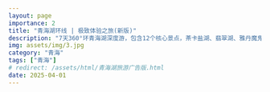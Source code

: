```yaml
---
layout: page  
importance: 2
title: "青海湖环线 | 极致体验之旅(新版)"
description: "7天360°环青海湖深度游，包含12个核心景点，茶卡盐湖、翡翠湖、雅丹魔鬼城等绝美风光"
img: assets/img/3.jpg  
category: "青海"
tags: ["青海"]
# redirect: /assets/html/青海湖旅游广告版.html
date: 2025-04-01
---
```


<!DOCTYPE html>
<html lang="zh">
<head>
    <meta charset="UTF-8">
    <meta name="viewport" content="width=device-width, initial-scale=1.0">
    <title>青海湖环线 | 科技感动态广告</title>
    <style>
        :root {
            --dark-bg: #121212;
            --light-bg: #f5f5f7;
            --primary: #03fc90;
            --secondary: #fc03f8;
            --text: #ffffff;
            --dark-text: #1d1d1f;
            --grid-color: rgba(255, 255, 255, 0.05);
        }
        
        body {
            margin: 0;
            padding: 0;
            font-family: 'Helvetica Neue', Arial, sans-serif;
            background-color: var(--dark-bg);
            color: var(--text);
            transition: background-color 0.5s, color 0.5s;
        }
        
        body.light-mode {
            background-color: var(--light-bg);
            color: var(--dark-text);
            --grid-color: rgba(0, 0, 0, 0.05);
        }
        
        .grid-bg {
            position: fixed;
            top: 0;
            left: 0;
            width: 100%;
            height: 100%;
            background-image: 
                linear-gradient(var(--grid-color) 1px, transparent 1px),
                linear-gradient(90deg, var(--grid-color) 1px, transparent 1px);
            background-size: 50px 50px;
            z-index: -1;
            opacity: 0.5;
        }
        
        header {
            padding: 2rem;
            text-align: center;
        }
        
        h1 {
            font-size: 4rem;
            margin: 0;
            background: linear-gradient(90deg, var(--primary), var(--secondary));
            -webkit-background-clip: text;
            background-clip: text;
            color: transparent;
            font-weight: 800;
        }
        
        .subtitle {
            font-size: 1rem;
            letter-spacing: 0.2em;
            text-transform: uppercase;
            margin-top: 0.5rem;
            opacity: 0.7;
        }
        
        .section {
            min-height: 100vh;
            padding: 4rem;
            display: flex;
            flex-direction: column;
            justify-content: center;
            position: relative;
            overflow: hidden;
        }
        
        .section-title {
            font-size: 3rem;
            font-weight: 700;
            margin-bottom: 2rem;
            position: relative;
            display: inline-block;
        }
        
        .section-title:after {
            content: '';
            position: absolute;
            bottom: -10px;
            left: 0;
            width: 100%;
            height: 4px;
            background: linear-gradient(90deg, var(--primary), transparent);
        }
        
        .highlight {
            color: var(--primary);
            font-weight: 800;
        }
        
        .secondary {
            color: var(--secondary);
        }
        
        .big-number {
            font-size: 8rem;
            font-weight: 800;
            line-height: 1;
            margin: 1rem 0;
            opacity: 0.1;
            position: absolute;
            right: 4rem;
            top: 50%;
            transform: translateY(-50%);
        }
        
        .content {
            max-width: 600px;
            font-size: 1.2rem;
            line-height: 1.6;
        }
        
        .small-text {
            font-size: 0.9rem;
            opacity: 0.7;
            margin-top: 1rem;
        }
        
        .graphic {
            position: absolute;
            width: 300px;
            height: 300px;
            right: 4rem;
            top: 50%;
            transform: translateY(-50%);
        }
        
        .toggle-container {
            position: fixed;
            top: 20px;
            right: 20px;
            z-index: 100;
        }
        
        .toggle-btn {
            background: none;
            border: 2px solid var(--primary);
            color: var(--text);
            padding: 8px 16px;
            border-radius: 20px;
            cursor: pointer;
            font-weight: bold;
            transition: all 0.3s;
        }
        
        body.light-mode .toggle-btn {
            color: var(--dark-text);
        }
        
        .toggle-btn:hover {
            background-color: var(--primary);
            color: var(--dark-bg);
        }
        
        /* Animation classes */
        .animate-in {
            opacity: 0;
            transform: translateY(50px);
            transition: opacity 0.8s, transform 0.8s;
        }
        
        .animate-in.active {
            opacity: 1;
            transform: translateY(0);
        }
        
        /* Card styles for Xiaohongshu cards */
        .cards-container {
            display: flex;
            overflow-x: auto;
            gap: 20px;
            padding: 20px;
            scroll-snap-type: x mandatory;
        }
        
        .card {
            flex: 0 0 300px;
            height: 400px;
            background-color: rgba(255, 255, 255, 0.1);
            border: 1px solid rgba(255, 255, 255, 0.2);
            scroll-snap-align: start;
            position: relative;
            overflow: hidden;
        }
        
        body.light-mode .card {
            background-color: rgba(0, 0, 0, 0.05);
            border: 1px solid rgba(0, 0, 0, 0.1);
        }
        
        .card-grid {
            position: absolute;
            top: 0;
            left: 0;
            width: 100%;
            height: 100%;
            background-image: 
                linear-gradient(var(--grid-color) 1px, transparent 1px),
                linear-gradient(90deg, var(--grid-color) 1px, transparent 1px);
            background-size: 20px 20px;
            z-index: 0;
        }
        
        .card-content {
            padding: 20px;
            position: relative;
            z-index: 1;
            height: 100%;
            display: flex;
            flex-direction: column;
        }
        
        .card-title {
            font-size: 1.5rem;
            font-weight: 700;
            margin-bottom: 10px;
        }
        
        .card-desc {
            font-size: 0.9rem;
            opacity: 0.8;
            flex-grow: 1;
        }
        
        .card-icon {
            width: 80px;
            height: 80px;
            margin: 20px auto;
        }
    </style>
</head>
<body>
    <div class="grid-bg"></div>
    
    <div class="toggle-container">
        <button class="toggle-btn" id="themeToggle">夜间模式</button>
    </div>
    
    <header>
        <h1>青海湖环线</h1>
        <div class="subtitle">7-DAYS JOURNEY AROUND QINGHAI LAKE</div>
    </header>
    
    <section class="section">
        <div class="big-number">7</div>
        <h2 class="section-title animate-in">七日<span class="highlight">极致</span>体验</h2>
        <div class="content animate-in">
            精心规划的7天行程，带您领略青海湖及周边地区的壮丽景色。从西宁出发，环绕青海湖，途经茶卡盐湖、翡翠湖、雅丹魔鬼城等标志性景点，最后返回西宁。
        </div>
        <div class="small-text animate-in">
            Perfectly planned 7-day itinerary covering all major attractions around Qinghai Lake
        </div>
        
        <svg class="graphic animate-in" viewBox="0 0 100 100">
            <path d="M10,50 Q50,10 90,50 T10,50" fill="none" stroke="var(--primary)" stroke-width="2" stroke-dasharray="5,2" opacity="0.8"/>
            <circle cx="10" cy="50" r="3" fill="var(--primary)"/>
            <circle cx="90" cy="50" r="3" fill="var(--primary)"/>
            <text x="50" y="60" text-anchor="middle" font-size="8" fill="var(--text)">7 Days Loop</text>
        </svg>
    </section>
    
    <section class="section">
        <div class="big-number">12</div>
        <h2 class="section-title animate-in">核心<span class="secondary">景点</span></h2>
        <div class="content animate-in">
            行程包含12个不容错过的核心景点：青海湖、茶卡盐湖、翡翠湖、雅丹魔鬼城、察尔汗盐湖等，每个景点都经过精心挑选，确保您获得最佳的旅行体验。
        </div>
        <div class="small-text animate-in">
            12 must-see attractions carefully selected for the best travel experience
        </div>
        
        <svg class="graphic animate-in" viewBox="0 0 100 100">
            <circle cx="20" cy="30" r="10" fill="none" stroke="var(--secondary)" stroke-width="2"/>
            <circle cx="50" cy="50" r="10" fill="none" stroke="var(--secondary)" stroke-width="2"/>
            <circle cx="80" cy="30" r="10" fill="none" stroke="var(--secondary)" stroke-width="2"/>
            <circle cx="30" cy="70" r="10" fill="none" stroke="var(--secondary)" stroke-width="2"/>
            <circle cx="70" cy="70" r="10" fill="none" stroke="var(--secondary)" stroke-width="2"/>
            <text x="50" y="95" text-anchor="middle" font-size="8" fill="var(--text)">12 Attractions</text>
        </svg>
    </section>
    
    <section class="section">
        <div class="big-number">360°</div>
        <h2 class="section-title animate-in">全景<span class="highlight">环线</span></h2>
        <div class="content animate-in">
            360度全方位体验青海湖美景，从不同角度欣赏这片高原明珠。行程设计避免走回头路，最大化游览效率，让您不错过任何精彩瞬间。
        </div>
        <div class="small-text animate-in">
            360-degree experience around Qinghai Lake without retracing steps
        </div>
        
        <svg class="graphic animate-in" viewBox="0 0 100 100">
            <circle cx="50" cy="50" r="40" fill="none" stroke="var(--primary)" stroke-width="2" stroke-dasharray="3,3"/>
            <path d="M50,10 A40,40 0 1,1 50,90 A40,40 0 1,1 50,10" fill="none" stroke="var(--secondary)" stroke-width="2"/>
            <circle cx="50" cy="10" r="3" fill="var(--secondary)"/>
            <text x="50" y="55" text-anchor="middle" font-size="8" fill="var(--text)">360° Loop</text>
        </svg>
    </section>
    
    <section class="section" id="xiaohongshu-cards">
        <h2 class="section-title animate-in">旅行<span class="secondary">亮点</span></h2>
        <div class="cards-container">
            <div class="card">
                <div class="card-grid"></div>
                <div class="card-content">
                    <div class="card-title">天空之镜</div>
                    <svg class="card-icon" viewBox="0 0 100 100">
                        <rect x="10" y="50" width="80" height="30" fill="none" stroke="var(--primary)" stroke-width="2"/>
                        <path d="M10,50 Q50,30 90,50" fill="none" stroke="var(--secondary)" stroke-width="2"/>
                        <circle cx="30" cy="40" r="5" fill="none" stroke="var(--primary)" stroke-width="1"/>
                        <circle cx="70" cy="40" r="5" fill="none" stroke="var(--primary)" stroke-width="1"/>
                    </svg>
                    <div class="card-desc">
                        茶卡盐湖被誉为中国的"天空之镜"，晴天时湖面如镜，倒映着蓝天白云，是摄影爱好者的天堂。最佳拍摄时间是上午10点前和下午4点后。
                    </div>
                </div>
            </div>
            
            <div class="card">
                <div class="card-grid"></div>
                <div class="card-content">
                    <div class="card-title">翡翠仙境</div>
                    <svg class="card-icon" viewBox="0 0 100 100">
                        <path d="M20,30 L50,70 L80,30 Z" fill="none" stroke="var(--primary)" stroke-width="2"/>
                        <path d="M30,40 L50,20 L70,40" fill="none" stroke="var(--secondary)" stroke-width="2"/>
                        <circle cx="50" cy="50" r="15" fill="none" stroke="var(--primary)" stroke-width="1" stroke-dasharray="3,2"/>
                    </svg>
                    <div class="card-desc">
                        大柴旦翡翠湖因湖水颜色如翡翠般碧绿而得名，不同盐池呈现不同颜色，从翠绿到深蓝，在阳光下闪闪发光，宛如仙境。
                    </div>
                </div>
            </div>
            
            <div class="card">
                <div class="card-grid"></div>
                <div class="card-content">
                    <div class="card-title">魔鬼之城</div>
                    <svg class="card-icon" viewBox="0 0 100 100">
                        <rect x="20" y="50" width="10" height="30" fill="none" stroke="var(--secondary)" stroke-width="2"/>
                        <rect x="40" y="40" width="10" height="40" fill="none" stroke="var(--secondary)" stroke-width="2"/>
                        <rect x="60" y="30" width="10" height="50" fill="none" stroke="var(--secondary)" stroke-width="2"/>
                        <rect x="80" y="20" width="10" height="60" fill="none" stroke="var(--secondary)" stroke-width="2"/>
                        <path d="M10,70 Q30,50 50,60 Q70,50 90,70" fill="none" stroke="var(--primary)" stroke-width="2" stroke-dasharray="3,2"/>
                    </svg>
                    <div class="card-desc">
                        雅丹魔鬼城是风蚀地貌的典型代表，奇特的风蚀土丘群在夕阳下呈现出金色，风声呼啸如同魔鬼嚎叫，给人强烈的视觉和听觉冲击。
                    </div>
                </div>
            </div>
            
            <div class="card">
                <div class="card-grid"></div>
                <div class="card-content">
                    <div class="card-title">盐湖之王</div>
                    <svg class="card-icon" viewBox="0 0 100 100">
                        <rect x="10" y="40" width="80" height="40" fill="none" stroke="var(--primary)" stroke-width="2"/>
                        <path d="M20,50 Q35,30 50,50 Q65,30 80,50" fill="none" stroke="var(--secondary)" stroke-width="2"/>
                        <circle cx="30" cy="60" r="3" fill="none" stroke="var(--primary)" stroke-width="1"/>
                        <circle cx="50" cy="60" r="3" fill="none" stroke="var(--primary)" stroke-width="1"/>
                        <circle cx="70" cy="60" r="3" fill="none" stroke="var(--primary)" stroke-width="1"/>
                    </svg>
                    <div class="card-desc">
                        察尔汗盐湖是中国最大的盐湖，盐储量足够全中国人食用数千年。湖面上形成的盐花造型奇特，在阳光下晶莹剔透，宛如冰雪世界。
                    </div>
                </div>
            </div>
            
            <div class="card">
                <div class="card-grid"></div>
                <div class="card-content">
                    <div class="card-title">祁连天境</div>
                    <svg class="card-icon" viewBox="0 0 100 100">
                        <path d="M10,70 L50,20 L90,70 Z" fill="none" stroke="var(--secondary)" stroke-width="2"/>
                        <path d="M30,50 L70,50" fill="none" stroke="var(--primary)" stroke-width="2"/>
                        <circle cx="50" cy="30" r="5" fill="none" stroke="var(--primary)" stroke-width="1"/>
                    </svg>
                    <div class="card-desc">
                        祁连卓尔山被称为"东方小瑞士"，山顶视野开阔，可以俯瞰整个祁连县城和周边山脉。夏季时绿草如茵，野花遍地，景色如画。
                    </div>
                </div>
            </div>
        </div>
    </section>
    
    <script>
        // Theme toggle
        const themeToggle = document.getElementById('themeToggle');
        themeToggle.addEventListener('click', () => {
            document.body.classList.toggle('light-mode');
            if (document.body.classList.contains('light-mode')) {
                themeToggle.textContent = '日间模式';
            } else {
                themeToggle.textContent = '夜间模式';
            }
        });
        
        // Scroll animation
        const animateElements = document.querySelectorAll('.animate-in');
        
        const observer = new IntersectionObserver((entries) => {
            entries.forEach(entry => {
                if (entry.isIntersecting) {
                    entry.target.classList.add('active');
                }
            });
        }, {
            threshold: 0.1
        });
        
        animateElements.forEach(el => {
            observer.observe(el);
        });
        
        // Auto-scroll for cards (optional)
        let cardScrollInterval;
        const cardsContainer = document.querySelector('.cards-container');
        
        function startAutoScroll() {
            cardScrollInterval = setInterval(() => {
                cardsContainer.scrollBy({
                    left: 320,
                    behavior: 'smooth'
                });
                
                // Reset to first card if at end
                if (cardsContainer.scrollLeft + cardsContainer.clientWidth >= cardsContainer.scrollWidth - 10) {
                    setTimeout(() => {
                        cardsContainer.scrollTo({
                            left: 0,
                            behavior: 'smooth'
                        });
                    }, 1000);
                }
            }, 3000);
        }
        
        function stopAutoScroll() {
            clearInterval(cardScrollInterval);
        }
        
        // Start auto-scroll when cards are visible
        const cardsObserver = new IntersectionObserver((entries) => {
            if (entries[0].isIntersecting) {
                startAutoScroll();
            } else {
                stopAutoScroll();
            }
        });
        
        cardsObserver.observe(document.getElementById('xiaohongshu-cards'));
        
        // Pause auto-scroll on hover
        cardsContainer.addEventListener('mouseenter', stopAutoScroll);
        cardsContainer.addEventListener('mouseleave', startAutoScroll);
    </script>
</body>
</html>
